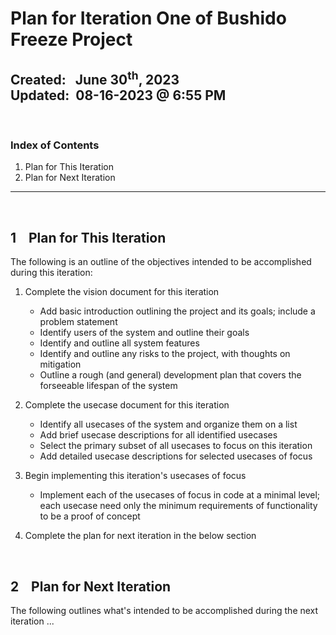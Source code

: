 # Plan for Iteration One of Bushido Freeze Project
**Created:**&nbsp;&nbsp; June 30<sup>th</sup>, 2023  
**Updated:**&nbsp; 08-16-2023 @ 6:55 PM
---

&nbsp;
### Index of Contents

1. Plan for This Iteration
2. Plan for Next Iteration

---


&nbsp;
## 1 &nbsp;&nbsp; Plan for This Iteration

The following is an outline of the objectives intended to be accomplished during this iteration:

1. Complete the vision document for this iteration
	* Add basic introduction outlining the project and its goals; include a problem statement
	* Identify users of the system and outline their goals
	* Identify and outline all system features
	* Identify and outline any risks to the project, with thoughts on mitigation
	* Outline a rough (and general) development plan that covers the forseeable lifespan of the system

2. Complete the usecase document for this iteration
	* Identify all usecases of the system and organize them on a list
	* Add brief usecase descriptions for all identified usecases
	* Select the primary subset of all usecases to focus on this iteration
	* Add detailed usecase descriptions for selected usecases of focus

3. Begin implementing this iteration's usecases of focus
	* Implement each of the usecases of focus in code at a minimal level; each usecase need only the minimum requirements of functionality to be a proof of concept

4. Complete the plan for next iteration in the below section


&nbsp;
## 2 &nbsp;&nbsp; Plan for Next Iteration

The following outlines what's intended to be accomplished during the next iteration ...
